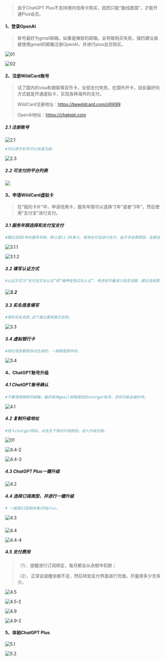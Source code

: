 
> 由于ChatGPT Plus不支持境内信用卡购买，因而只能“曲线救国”，才能开通Plus会员。

#### 1、登录OpenAI

> 账号最好为gmail邮箱，如果是微软的邮箱，会导致购买失败，强烈建议直接使用gmail的邮箱注册OpenAI，并进行plus会员购买。

![01](https://github.com/cabinhou/wildcard/blob/main/img/01.png)

![02](https://github.com/cabinhou/wildcard/blob/main/img/02.png)



#### 2、注册WildCard账号

> 试了国内的visa和银联等双币卡，全部支付失败，在国外开卡，目前最好的方式就是开通虚拟卡，实现各种海外的支付。
>
> WildCard注册地址：https://bewildcard.com/i/KK99
>
> OpenAI地址：https://chatgpt.com

##### 2.1 注册账号

![2.1](https://github.com/cabinhou/wildcard/blob/main/img/2.1.png)



```sh
#可以用手机号可以快速注册。
```

![2.3](https://github.com/cabinhou/wildcard/blob/main/img/2.3.png)

##### 2.2 可支付的平台列表

![](https://github.com/cabinhou/wildcard/blob/main/img/2.2.png)



#### 3、申请WildCard虚拟卡

> 在“我的卡片”中，申请信用卡，服务年限可以选择“2年”或者“3年”，然后使用“支付宝”进行支付。



##### 3.1  服务年限选择和支付宝支付

```sh
#建议选择2年的服务年限，默认是11.99美元，使用支付宝进行支付，由于手续费原因，金额会多一点。使用邀请码KK99可以优惠1美元。
```

![3.1.1](https://github.com/cabinhou/wildcard/blob/main/img/3.1.1.png)

![3.1.2](https://github.com/cabinhou/wildcard/blob/main/img/3.1.2.png)



##### 3.2 填写认证方式

```sh
#认证方式为“支付宝实名认证”和“缴押金免实名认证”，考虑到尽量减少信息泄露，建议选择第二种，支付10美元押金。如果每月支付金额较多，那就选择“支付宝”认证，每月可消费3000美元。
```



##### ![3.2](https://github.com/cabinhou/wildcard/blob/main/img/3.2.png)



##### 3.3 实名信息填写

```sh
#填写实名信息,这个建议要用真实信息。
```

![3.3](https://github.com/cabinhou/wildcard/blob/main/img/3.3.png)

##### 3.4 虚拟银行卡

```sh
#地址信息都是自动生成的，一般都是国外的。
```



![3.4](https://github.com/cabinhou/wildcard/blob/main/img/3.5.png)

#### 4、ChatGPT账号升级

##### 4.1 ChatGPT账号确认

```sh
#不要使用微软的邮箱，最好使用gmail邮箱登陆的chatgpt账号，否则可能会被封号。
```

![4.1](https://github.com/cabinhou/wildcard/blob/main/img/4.1.png)



##### 4.2 复制升级地址

```sh
#进入chatgpt网站，点击左下角的升级按钮，进入升级页面。
```

![01](https://github.com/cabinhou/wildcard/blob/main/img/01.png)



![4.4-2](https://github.com/cabinhou/wildcard/blob/main/img/4.4-2.png)



![4.4-3](https://github.com/cabinhou/wildcard/blob/main/img/4.4-3.png)



##### 4.3 ChatGPT Plus一键升级

![4.2](https://github.com/cabinhou/wildcard/blob/main/img/4.2.png)



##### 4.4 选择订阅类型，并进行一键升级

 ```sh
# 一般我们选择20美元的plus。
 ```

![4.3](https://github.com/cabinhou/wildcard/blob/main/img/4.3.png)

##### 

![4.4](https://github.com/cabinhou/wildcard/blob/main/img/4.4-1.png)



![4.4-4](https://github.com/cabinhou/wildcard/blob/main/img/4.4-4.png)



##### 4.5 支付费用

> （1）、提醒进行订阅绑定，每月都会从余额中扣款；
>
> （2）、正常会提醒余额不足，然后转到支付界面进行充值，尽量用多少充多少。

![4.5](https://github.com/cabinhou/wildcard/blob/main/img/4.5-1.png)

![4.5-2](https://github.com/cabinhou/wildcard/blob/main/img/4.5-2.png)

![4.9](https://github.com/cabinhou/wildcard/blob/main/img/4.5-3.png)

![4.9-2](https://github.com/cabinhou/wildcard/blob/main/img/4.5-4.png)



#### 5、体验ChatGPT Plus



![5.1](https://github.com/cabinhou/wildcard/blob/main/img/5.1.png)



![5.2](https://github.com/cabinhou/wildcard/blob/main/img/5.2.png)

